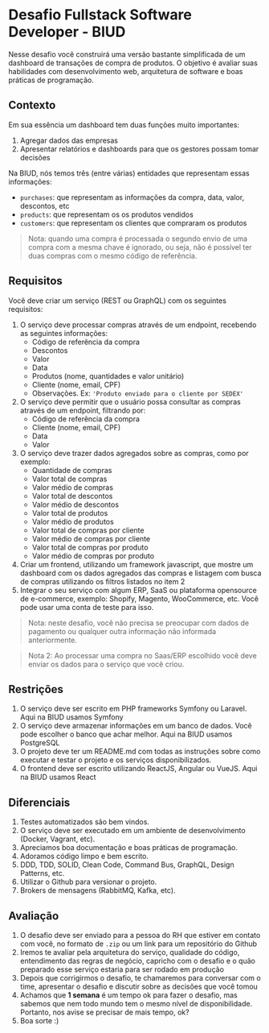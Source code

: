 # Desafio Fullstack Software Developer - BIUD

Nesse desafio você construirá uma versão bastante simplificada de um dashboard de transações de compra de produtos. O objetivo é avaliar suas habilidades com desenvolvimento web, arquitetura de software e boas práticas de programação.

## Contexto

Em sua essência um dashboard tem duas funções muito importantes:

1. Agregar dados das empresas
2. Apresentar relatórios e dashboards para que os gestores possam tomar decisões

Na BIUD, nós temos três (entre várias) entidades que representam essas informações:

* `purchases`: que representam as informações da compra, data, valor, descontos, etc
* `products`: que representam os os produtos vendidos
* `customers`: que representam os clientes que compraram os produtos

> Nota: quando uma compra é processada o segundo envio de uma compra com a mesma chave é ignorado, ou seja, não é possível ter duas compras com o mesmo código de referência.

## Requisitos

Você deve criar um serviço (REST ou GraphQL) com os seguintes requisitos:

1. O serviço deve processar compras através de um endpoint, recebendo as seguintes informações:
    * Código de referência da compra
    * Descontos
    * Valor
    * Data
    * Produtos (nome, quantidades e valor unitário)
    * Cliente (nome, email, CPF)
    * Observações. Ex: `'Produto enviado para o cliente por SEDEX'`
2. O serviço deve permitir que o usuário possa consultar as compras através de um endpoint, filtrando por:
    * Código de referência da compra
    * Cliente (nome, email, CPF)
    * Data
    * Valor
3. O serviço deve trazer dados agregados sobre as compras, como por exemplo:
    * Quantidade de compras
    * Valor total de compras
    * Valor médio de compras
    * Valor total de descontos
    * Valor médio de descontos
    * Valor total de produtos
    * Valor médio de produtos
    * Valor total de compras por cliente
    * Valor médio de compras por cliente
    * Valor total de compras por produto
    * Valor médio de compras por produto
4. Criar um frontend, utilizando um framework javascript, que mostre um dashboard com os dados agregados das compras e listagem com busca de compras utilizando os filtros listados no item 2
5. Integrar o seu serviço com algum ERP, SaaS ou plataforma opensource de e-commerce, exemplo: Shopify, Magento, WooCommerce, etc. Você pode usar uma conta de teste para isso.
> Nota: neste desafio, você não precisa se preocupar com dados de pagamento ou qualquer outra informação não informada anteriormente.

> Nota 2: Ao processar uma compra no Saas/ERP escolhido você deve enviar os dados para o serviço que você criou.

## Restrições

1. O serviço deve ser escrito em PHP frameworks Symfony ou Laravel. Aqui na BIUD usamos Symfony
2. O serviço deve armazenar informações em um banco de dados. Você pode escolher o banco que achar melhor. Aqui na BIUD usamos PostgreSQL
3. O projeto deve ter um README.md com todas as instruções sobre como executar e testar o projeto e os serviços disponibilizados.
4. O frontend deve ser escrito utilizando ReactJS, Angular ou VueJS. Aqui na BIUD usamos React


## Diferenciais

1. Testes automatizados são bem vindos.
2. O serviço deve ser executado em um ambiente de desenvolvimento (Docker, Vagrant, etc).
3. Apreciamos boa documentação e boas práticas de programação.
4. Adoramos código limpo e bem escrito.
5. DDD, TDD, SOLID, Clean Code, Command Bus, GraphQL, Design Patterns, etc.
6. Utilizar o Github para versionar o projeto.
7. Brokers de mensagens (RabbitMQ, Kafka, etc).


## Avaliação

1. O desafio deve ser enviado para a pessoa do RH que estiver em contato com você, no formato de `.zip` ou um link para um repositório do Github
2. Iremos te avaliar pela arquitetura do serviço, qualidade do código, entendimento das regras de negócio, capricho com o desafio e o quão preparado esse serviço estaria para ser rodado em produção
3. Depois que corrigirmos o desafio, te chamaremos para conversar com o time, apresentar o desafio e discutir sobre as decisões que você tomou
4. Achamos que **1 semana** é um tempo ok para fazer o desafio, mas sabemos que nem todo mundo tem o mesmo nível de disponibilidade. Portanto, nos avise se precisar de mais tempo, ok?
5. Boa sorte :)